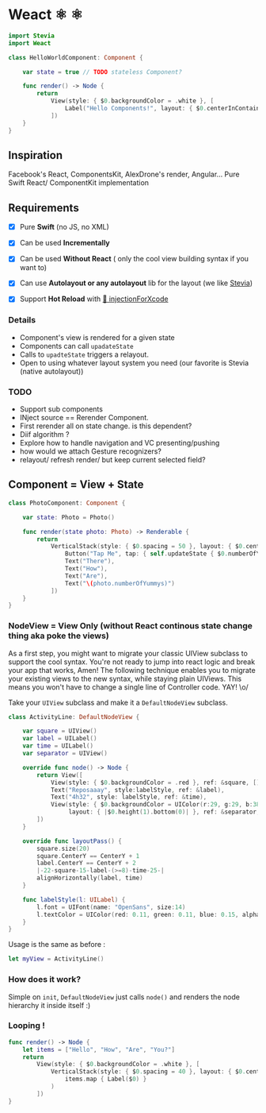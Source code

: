 # Weact ⚛ ⚛️


```swift
import Stevia
import Weact

class HelloWorldComponent: Component {

    var state = true // TODO stateless Component?

    func render() -> Node {
        return
            View(style: { $0.backgroundColor = .white }, [
                Label("Hello Components!", layout: { $0.centerInContainer() })
            ])
    }
}
```


## Inspiration
Facebook's React, ComponentsKit, AlexDrone's render, Angular...
Pure Swift React/ ComponentKit implementation

## Requirements
- [x] Pure **Swift** (no JS, no XML)
- [x] Can be used **Incrementally**
- [x] Can be used **Without React** ( only the cool view building syntax if you want to)
- [x] Can use **Autolayout or any autolayout** lib for the layout (we like
  [Stevia](https://github.com/freshOS/Stevia))
- [x] Support **Hot Reload** with [💉 injectionForXcode](http://johnholdsworth.com/injection.html)


### Details
- Component's view is rendered for a given state
- Components can call `upadateState`
- Calls to `upadteState` triggers a relayout.
- Open to using whatever layout system you need
 (our favorite is Stevia (native autolayout))

### TODO
 - Support sub components
 - INject source == Rerender Component.
- First rerender all on state change. is this dependent?
- Diif algorithm ?
- Explore how to handle navigation and VC presenting/pushing
- how would we attach Gesture recognizers?
- relayout/ refresh render/ but keep current selected field?

## Component = View + State

```swift
class PhotoComponent: Component {

    var state: Photo = Photo()

    func render(state photo: Photo) -> Renderable {
        return
            VerticalStack(style: { $0.spacing = 50 }, layout: { $0.centerInContainer() }, [
                Button("Tap Me", tap: { self.updateState { $0.numberOfYummys += 1} }),
                Text("There"),
                Text("How"),
                Text("Are"),
                Text("\(photo.numberOfYummys)")
            ])
    }
}
```

### NodeView = View Only (without React continous state change thing aka poke the views)

As a first step, you might want to migrate your classic UIView subclass to support the cool syntax. You're not ready to jump into react logic and break your app that works, Amen!
The following technique enables you to migrate your existing views to the new syntax, while staying plain UIViews. This means you won't have to change a single line of Controller code. YAY! \o/

Take your `UIView` subclass and make it a `DefaultNodeView` subclass.

```swift
class ActivityLine: DefaultNodeView {

    var square = UIView()
    var label = UILabel()
    var time = UILabel()
    var separator = UIView()

    override func node() -> Node {
        return View([
            View(style: { $0.backgroundColor = .red }, ref: &square, []),
            Text("Reposaaay", style:labelStyle, ref: &label),
            Text("4h32", style: labelStyle, ref: &time),
            View(style: { $0.backgroundColor = UIColor(r:29, g:29, b:38).withAlphaComponent(0.1) },
                 layout: { |$0.height(1).bottom(0)| }, ref: &separator, [])
        ])
    }

    override func layoutPass() {
        square.size(20)
        square.CenterY == CenterY + 1
        label.CenterY == CenterY + 2
        |-22-square-15-label-(>=8)-time-25-|
        alignHorizontally(label, time)
    }

    func labelStyle(l: UILabel) {
        l.font = UIFont(name: "OpenSans", size:14)
        l.textColor = UIColor(red: 0.11, green: 0.11, blue: 0.15, alpha: 1)
    }
}
```
Usage is the same as before :
```swift
let myView = ActivityLine()
```

### How does it work?
Simple on `init`, `DefaultNodeView` just calls `node()` and renders the node hierarchy it inside itself :)


### Looping !

```swift
func render() -> Node {
    let items = ["Hello", "How", "Are", "You?"]
    return
        View(style: { $0.backgroundColor = .white }, [
            VerticalStack(style: { $0.spacing = 40 }, layout: { $0.centerInContainer() },
                items.map { Label($0) }
            )
        ])
}
```
